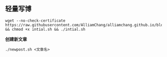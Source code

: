 ## 轻量写博
```shell
wget --no-check-certificate https://raw.githubusercontent.com/AlliamChang/alliamchang.github.io/blog/initial.sh && chmod +x intial.sh && ./intial.sh
```

**创建新文章**
```shell
./newpost.sh <文章名> 
```